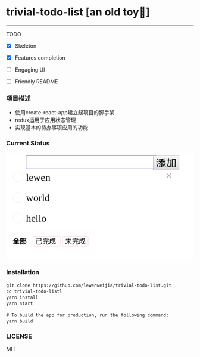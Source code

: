 # trivial-todo-list [an old toy:see_no_evil:]

-------------------------------------------------------------------------------
TODO
- [x] Skeleton
- [x] Features completion
- [ ] Engaging UI
- [ ] Friendly README


### 项目描述
- 使用create-react-app建立起项目的脚手架
- redux运用于应用状态管理
- 实现基本的待办事项应用的功能


### Current Status
![current_status](./screenshots/img1.png)

### Installation
```shell
git clone https://github.com/lewenweijia/trivial-todo-list.git
cd trivial-todo-listl
yarn install
yarn start

# To build the app for production, run the following command:
yarn build
```


### LICENSE
MIT
